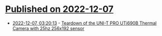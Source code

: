 # [Published on 2022-12-07](index.md)

* [2022-12-07, 03:20:13](https://news.ycombinator.com/item?id=33890274) - [Teardown of the UNI-T PRO UTi690B Thermal Camera with 25hz 256x192 sensor](https://wizeus.de/teardown-of-the-uni-t-pro-uti690b-thermal-camera/)
